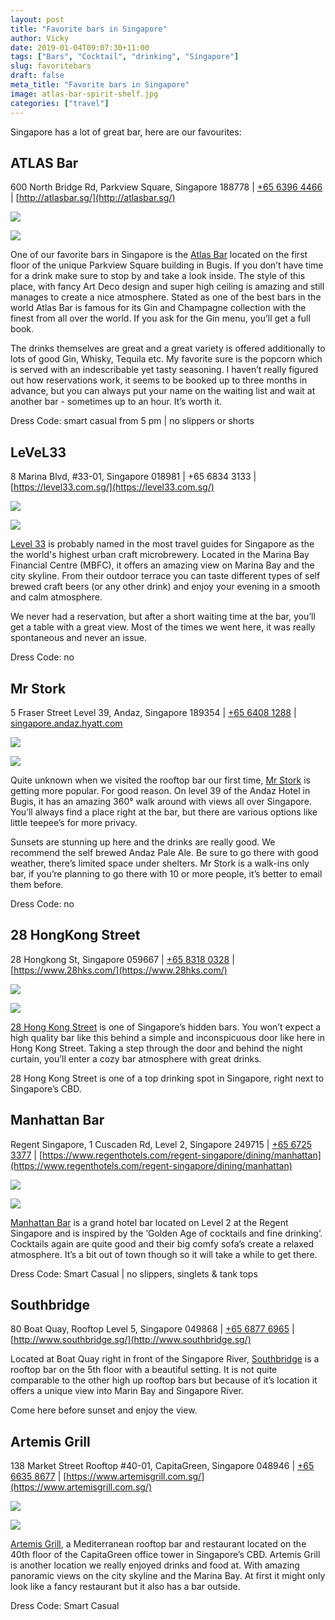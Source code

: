 ```yaml
---
layout: post
title: "Favorite bars in Singapore"
author: Vicky
date: 2019-01-04T09:07:30+11:00
tags: ["Bars", "Cocktail", "drinking", "Singapore"]
slug: favoritebars
draft: false
meta_title: "Favorite bars in Singapore"
image: atlas-bar-spirit-shelf.jpg
categories: ["travel"]
---
```


Singapore has a lot of great bar, here are our favourites<!-- end -->:

## ATLAS Bar

600 North Bridge Rd, Parkview Square, Singapore 188778 | [<span style="text-decoration: underline;">+65 6396 4466</span>](https://www.google.com/search?q=atlas+bar&spell=1&sa=X&ved=0ahUKEwjOkPHsn8zfAhWKWrwKHRKhCUsQBQgrKAA&cshid=1546334423390000&biw=1442&bih=901# "Call via Hangouts") | [http://atlasbar.sg/](http://atlasbar.sg/)

![](./atlas-bar-spirit-shelf.jpg)

![](./atlas-bar-singapore.jpg)

One of our favorite bars in Singapore is the [Atlas Bar](http://atlasbar.sg/) located on the first floor of the unique Parkview Square building in Bugis. If you don’t have time for a drink make sure to stop by and take a look inside. The style of this place, with fancy Art Deco design and super high ceiling is amazing and still manages to create a nice atmosphere. Stated as one of the best bars in the world Atlas Bar is famous for its Gin and Champagne collection with the finest from all over the world. If you ask for the Gin menu, you’ll get a full book.

The drinks themselves are great and a great variety is offered additionally to lots of good Gin, Whisky, Tequila etc. My favorite sure is the popcorn which is served with an indescribable yet tasty seasoning. I haven’t really figured out how reservations work, it seems to be booked up to three months in advance, but you can always put your name on the waiting list and wait at another bar - sometimes up to an hour. It’s worth it.

Dress Code: smart casual from 5 pm | no slippers or shorts

## LeVeL33

8 Marina Blvd, #33-01, Singapore 018981 | +65 6834 3133 | [https://level33.com.sg/](https://level33.com.sg/)

![](./level33-craft-beer.jpg)

![](./marina-bay-sands.jpg)

[Level 33](https://level33.com.sg/) is probably named in the most travel guides for Singapore as the the world's highest urban craft microbrewery. Located in the Marina Bay Financial Centre (MBFC), it offers an amazing view on Marina Bay and the city skyline. From their outdoor terrace you can taste different types of self brewed craft beers (or any other drink) and enjoy your evening in a smooth and calm atmosphere.

We never had a reservation, but after a short waiting time at the bar, you’ll get a table with a great view. Most of the times we went here, it was really spontaneous and never an issue.

Dress Code: no

## Mr Stork

5 Fraser Street Level 39, Andaz, Singapore 189354 | [<span style="text-decoration: underline;">+65 6408 1288</span>](https://www.google.com/search?q=mr+stork&oq=mr+stork&aqs=chrome.0.69i59j69i60l3j69i57j69i60.1275j0j4&sourceid=chrome&ie=UTF-8# "Call via Hangouts") | [<span style="text-decoration: underline;">singapore.andaz.hyatt.com</span>](http://singapore.andaz.hyatt.com/)

![](./singapore-red-sky.jpg)

![](./rooftop-mrstorck.jpg)

Quite unknown when we visited the rooftop bar our first time, [Mr Stork](https://www.hyatt.com/en-US/hotel/singapore/andaz-singapore/sinaz/dining) is getting more popular. For good reason. On level 39 of the Andaz Hotel in Bugis, it has an amazing 360° walk around with views all over Singapore. You’ll always find a place right at the bar, but there are various options like little teepee’s for more privacy.

Sunsets are stunning up here and the drinks are really good. We recommend the self brewed Andaz Pale Ale. Be sure to go there with good weather, there’s limited space under shelters. Mr Stork is a walk-ins only bar, if you’re planning to go there with 10 or more people, it’s better to email them before.

Dress Code: no

## 28 HongKong Street

28 Hongkong St, Singapore 059667 | [<span style="text-decoration: underline;">+65 8318 0328</span>](https://www.google.com/search?ei=pTgrXPqyOIr_8gWpgJ_oBQ&q=28+hks&oq=28+hks&gs_l=psy-ab.3..0i71l8.6315.6429..6669...0.0..0.0.0.......0....1..gws-wiz.pd429cGrYLU# "Call via Hangouts") | [https://www.28hks.com/](https://www.28hks.com/)

![](./28hongkongstreet-cocktail.jpg)

![](./28hongkongstreet-bar-sign.jpg)

[28 Hong Kong Street](https://www.28hks.com/) is one of Singapore’s hidden bars. You won’t expect a high quality bar like this behind a simple and inconspicuous door like here in Hong Kong Street. Taking a step through the door and behind the night curtain, you’ll enter a cozy bar atmosphere with great drinks.

28 Hong Kong Street is one of a top drinking spot in Singapore, right next to Singapore’s CBD.

## Manhattan Bar

Regent Singapore, 1 Cuscaden Rd, Level 2, Singapore 249715 | [<span style="text-decoration: underline;">+65 6725 3377</span>](https://www.google.com/search?q=manhattan+bar+singapore&oq=manhattan+bar&aqs=chrome.0.69i59j0j69i57j69i60l2j0.1811j0j4&sourceid=chrome&ie=UTF-8# "Call via Hangouts") | [https://www.regenthotels.com/regent-singapore/dining/manhattan](https://www.regenthotels.com/regent-singapore/dining/manhattan)

![](./the-melting-pot.jpg)

![](./chips-manhatten.jpg)

[Manhattan Bar](https://www.regenthotels.com/regent-singapore/dining/manhattan) is a grand hotel bar located on Level 2 at the Regent Singapore and is inspired by the ‘Golden Age of cocktails and fine drinking’. Cocktails again are quite good and their big comfy sofa’s create a relaxed atmosphere. It’s a bit out of town though so it will take a while to get there.

Dress Code: Smart Casual | no slippers, singlets & tank tops

## Southbridge

80 Boat Quay, Rooftop Level 5, Singapore 049868 | [<span style="text-decoration: underline;">+65 6877 6965</span>](https://www.google.com/search?ei=1zwrXKKfIYSF8gWPzb_wCg&q=southbridge+singapore+bar&oq=southbridge+&gs_l=psy-ab.1.0.35i39j0i67j0i20i263j0l7.559827.565460..567645...1.0..0.344.3407.2-11j2......0....1..gws-wiz.......0i71j0i131j0i10.d5OAECptgU0# "Call via Hangouts") | [http://www.southbridge.sg/](http://www.southbridge.sg/)﻿

Located at Boat Quay right in front of the Singapore River, [Southbridge](http://www.southbridge.sg/) is a rooftop bar on the 5th floor with a beautiful setting. It is not quite comparable to the other high up rooftop bars but because of it’s location it offers a unique view into Marin Bay and Singapore River.

Come here before sunset and enjoy the view.

## Artemis Grill

138 Market Street Rooftop #40-01, CapitaGreen, Singapore 048946 | [<span style="text-decoration: underline;">+65 6635 8677</span>](https://www.google.com/search?q=artemis+singapore&oq=artemis+si&aqs=chrome.0.0j69i57j0l4.2421j0j4&sourceid=chrome&ie=UTF-8# "Call via Hangouts") | [https://www.artemisgrill.com.sg/](https://www.artemisgrill.com.sg/)

![](./artemis-bar-view.jpg)

![](./artemis-bar-menu.jpg)

[Artemis Grill](https://www.artemisgrill.com.sg/), a Mediterranean rooftop bar and restaurant located on the 40th floor of the CapitaGreen office tower in Singapore’s CBD. Artemis Grill is another location we really enjoyed drinks and food at. With amazing panoramic views on the city skyline and the Marina Bay. At first it might only look like a fancy restaurant but it also has a bar outside.

Dress Code: Smart Casual